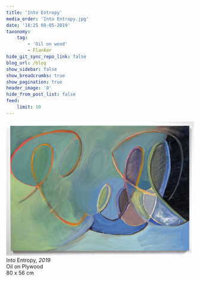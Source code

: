 ```yaml
---
title: 'Into Entropy'
media_order: 'Into Entropy.jpg'
date: '18:25 08-05-2019'
taxonomy:
    tag:
        - 'Oil on wood'
        - Flanker
hide_git_sync_repo_link: false
blog_url: /blog
show_sidebar: false
show_breadcrumbs: true
show_pagination: true
header_image: '0'
hide_from_post_list: false
feed:
    limit: 10
---
```


[![](Into%20Entropy.jpg)](/paintings/into-entropy)
Into Entropy, _2019_  
Oil on Plywood  
80 x 56 cm  

